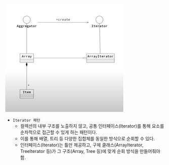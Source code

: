 ![img.png](../resources/iterator.png)

- `Iterator 패턴`
  - 컬렉션의 내부 구조를 노출하지 않고, 공통 인터페이스(Iterator)를 통해 요소를 순차적으로 접근할 수 있게 하는 패턴이다.
  - 이를 통해 배열, 트리 등 다양한 집합체를 동일한 방식으로 순회할 수 있다.
  - 인터페이스(Iterator)는 틀만 제공하고, 구체 클래스(ArrayIterator, TreeIterator 등)가 그 구조(Array, Tree 등)에 맞게 순회 방식을 만들어줘야 함.